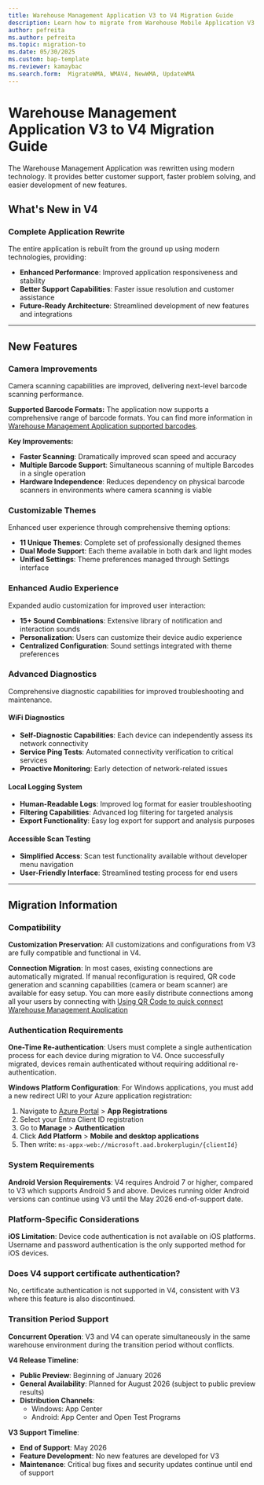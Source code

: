 ```yaml
---
title: Warehouse Management Application V3 to V4 Migration Guide
description: Learn how to migrate from Warehouse Mobile Application V3 to V4, including compatibility, requirements, and timeline.
author: pefreita
ms.author: pefreita
ms.topic: migration-to
ms.date: 05/30/2025
ms.custom: bap-template
ms.reviewer: kamaybac
ms.search.form:  MigrateWMA, WMAV4, NewWMA, UpdateWMA
---
```

# Warehouse Management Application V3 to V4 Migration Guide

The Warehouse Management Application was rewritten using modern technology. It provides better customer support, faster problem solving, and easier development of new features.

## What's New in V4

### Complete Application Rewrite

The entire application is rebuilt from the ground up using modern technologies, providing:

- **Enhanced Performance**: Improved application responsiveness and stability
- **Better Support Capabilities**: Faster issue resolution and customer assistance
- **Future-Ready Architecture**: Streamlined development of new features and integrations

---

## New Features

### Camera Improvements

Camera scanning capabilities are improved, delivering next-level barcode scanning performance.

**Supported Barcode Formats:**
The application now supports a comprehensive range of barcode formats. You can find more information in [Warehouse Management Application supported barcodes](warehouse-app-bar-code-support.md).

**Key Improvements:**

- **Faster Scanning**: Dramatically improved scan speed and accuracy
- **Multiple Barcode Support**: Simultaneous scanning of multiple Barcodes in a single operation
- **Hardware Independence**: Reduces dependency on physical barcode scanners in environments where camera scanning is viable

### Customizable Themes

Enhanced user experience through comprehensive theming options:

- **11 Unique Themes**: Complete set of professionally designed themes
- **Dual Mode Support**: Each theme available in both dark and light modes
- **Unified Settings**: Theme preferences managed through Settings interface

### Enhanced Audio Experience

Expanded audio customization for improved user interaction:

- **15+ Sound Combinations**: Extensive library of notification and interaction sounds
- **Personalization**: Users can customize their device audio experience
- **Centralized Configuration**: Sound settings integrated with theme preferences

### Advanced Diagnostics

Comprehensive diagnostic capabilities for improved troubleshooting and maintenance.

#### WiFi Diagnostics

- **Self-Diagnostic Capabilities**: Each device can independently assess its network connectivity
- **Service Ping Tests**: Automated connectivity verification to critical services
- **Proactive Monitoring**: Early detection of network-related issues

#### Local Logging System

- **Human-Readable Logs**: Improved log format for easier troubleshooting
- **Filtering Capabilities**: Advanced log filtering for targeted analysis
- **Export Functionality**: Easy log export for support and analysis purposes

#### Accessible Scan Testing

- **Simplified Access**: Scan test functionality available without developer menu navigation
- **User-Friendly Interface**: Streamlined testing process for end users

---

## Migration Information

### Compatibility

**Customization Preservation**: All customizations and configurations from V3 are fully compatible and functional in V4.

**Connection Migration**: In most cases, existing connections are automatically migrated. If manual reconfiguration is required, QR code generation and scanning capabilities (camera or beam scanner) are available for easy setup. You can more easily distribute connections among all your users by connecting with [Using QR Code to quick connect Warehouse Management Application](warehouse-app-qr-code.md)

### Authentication Requirements

**One-Time Re-authentication**: Users must complete a single authentication process for each device during migration to V4. Once successfully migrated, devices remain authenticated without requiring additional re-authentication.

**Windows Platform Configuration**: For Windows applications, you must add a new redirect URI to your Azure application registration:

1. Navigate to [Azure Portal](https://portal.azure.com) > **App Registrations**
2. Select your Entra Client ID registration
3. Go to **Manage** > **Authentication**
4. Click **Add Platform** > **Mobile and desktop applications**
5. Then write: `ms-appx-web://microsoft.aad.brokerplugin/{clientId}`

### System Requirements

**Android Version Requirements**: V4 requires Android 7 or higher, compared to V3 which supports Android 5 and above. Devices running older Android versions can continue using V3 until the May 2026 end-of-support date.

### Platform-Specific Considerations

**iOS Limitation**: Device code authentication is not available on iOS platforms. Username and password authentication is the only supported method for iOS devices.

### Does V4 support certificate authentication?

No, certificate authentication is not supported in V4, consistent with V3 where this feature is also discontinued.

### Transition Period Support

**Concurrent Operation**: V3 and V4 can operate simultaneously in the same warehouse environment during the transition period without conflicts.

**V4 Release Timeline**:

- **Public Preview**: Beginning of January 2026
- **General Availability**: Planned for August 2026 (subject to public preview results)
- **Distribution Channels**: 
  - Windows: App Center
  - Android: App Center and Open Test Programs

**V3 Support Timeline**: 

- **End of Support**: May 2026
- **Feature Development**: No new features are developed for V3
- **Maintenance**: Critical bug fixes and security updates continue until end of support

